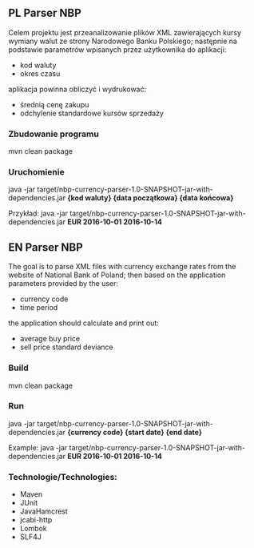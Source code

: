 ## PL Parser NBP
Celem projektu jest przeanalizowanie plików XML zawierających kursy wymiany walut ze strony Narodowego Banku Polskiego; następnie na podstawie parametrów wpisanych przez użytkownika do aplikacji:

* kod waluty
* okres czasu

aplikacja powinna obliczyć i wydrukować:

* średnią cenę zakupu
* odchylenie standardowe kursów sprzedaży

### Zbudowanie programu
mvn clean package

### Uruchomienie
java -jar target/nbp-currency-parser-1.0-SNAPSHOT-jar-with-dependencies.jar **{kod waluty} {data początkowa} {data końcowa}**

Przykład:
java -jar target/nbp-currency-parser-1.0-SNAPSHOT-jar-with-dependencies.jar **EUR 2016-10-01 2016-10-14**

## EN Parser NBP
The goal is to parse XML files with currency exchange rates from the website of National Bank of Poland; then based on the application parameters provided by the user:

* currency code
* time period

the application should calculate and print out:

* average buy price
* sell price standard deviance

### Build
mvn clean package

### Run
java -jar target/nbp-currency-parser-1.0-SNAPSHOT-jar-with-dependencies.jar **{currency code} {start date} {end date}**

Example:
java -jar target/nbp-currency-parser-1.0-SNAPSHOT-jar-with-dependencies.jar **EUR 2016-10-01 2016-10-14**

### Technologie/Technologies:
* Maven
* JUnit
* JavaHamcrest
* jcabi-http
* Lombok
* SLF4J
